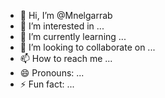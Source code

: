 - 👋 Hi, I’m @Mnelgarrab
- 👀 I’m interested in ...
- 🌱 I’m currently learning ...
- 💞️ I’m looking to collaborate on ...
- 📫 How to reach me ...
- 😄 Pronouns: ...
- ⚡ Fun fact: ...

<!---
Mnelgarrab/Mnelgarrab is a ✨ special ✨ repository because its `README.md` (this file) appears on your GitHub profile.
You can click the Preview link to take a look at your changes.
--->
